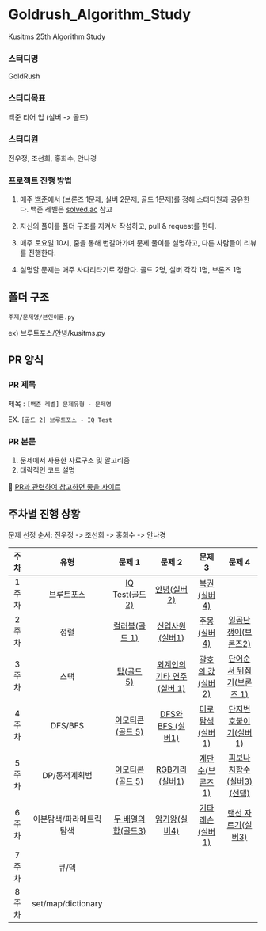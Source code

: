 # Goldrush_Algorithm_Study
Kusitms 25th Algorithm Study

### 스터디명

GoldRush

### 스터디목표

백준 티어 업 (실버 -> 골드)

### 스터디원

전우정, 조선희, 홍희수, 안나경

### 프로젝트 진행 방법

1. 매주 [백준](https://www.acmicpc.net/)에서
(브론즈 1문제, 실버 2문제, 골드 1문제)를 정해 스터디원과 공유한다.
백준 레벨은 [solved.ac](https://solved.ac/problems/tags) 참고

2. 자신의 풀이를 폴더 구조를 지켜서 작성하고, pull & request를 한다.

3. 매주 토요일 10시, 줌을 통해 번갈아가며 문제 풀이를 설명하고, 다른 사람들이 리뷰를 진행한다.

4. 설명할 문제는 매주 사다리타기로 정한다. 골드 2명, 실버 각각 1명, 브론즈 1명


## 폴더 구조

`주제/문제명/본인이름.py`

ex) 브루트포스/안녕/kusitms.py


## PR 양식

### PR 제목

제목 : `[백준 레벨] 문제유형 - 문제명`

EX. `[골드 2] 브루트포스 - IQ Test`

### PR 본문

1. 문제에서 사용한 자료구조 및 알고리즘
2. 대략적인 코드 설명

📌 [PR과 관련하여 참고하면 좋을 사이트](https://github.com/CodeTest-StudyGroup/Code-Test-Study/wiki/%F0%9F%A7%B2-Pull-Request-&-Commit-Message-%EA%B7%9C%EC%B9%99)

## 주차별 진행 상황

문제 선정 순서: 전우정 -> 조선희 -> 홍희수 -> 안나경


| 주차  | 유형 | 문제 1 | 문제 2 | 문제 3 | 문제 4 |
| :---: | :--: | :---: | :----: | :----: | :----: |
| 1주차 | 브루트포스 | [IQ Test(골드 2)](https://www.acmicpc.net/problem/1111) | [안녕(실버 2)](https://www.acmicpc.net/problem/1535) | [복권(실버 4)](https://www.acmicpc.net/problem/1359) |
| 2주차 | 정렬 | [컬러볼(골드 1)](https://www.acmicpc.net/problem/10800) | [신입사원(실버1)](https://www.acmicpc.net/problem/1946) | [주몽(실버 4)](https://www.acmicpc.net/problem/1940) | [일곱난쟁이(브론즈2)](https://www.acmicpc.net/problem/2309) |
| 3주차 | 스택 | [탑(골드 5)](https://www.acmicpc.net/problem/2493) | [외계인의 기타 연주(실버 1)](https://www.acmicpc.net/problem/2841) | [괄호의 값(실버 2)](https://www.acmicpc.net/problem/2504) | [단어순서 뒤집기(브론즈 1)](https://www.acmicpc.net/problem/12605) |
| 4주차 |  DFS/BFS | [이모티콘(골드 5)](https://www.acmicpc.net/problem/14226) | [DFS와 BFS (실버1)](https://www.acmicpc.net/problem/1260) | [미로 탐색(실버 1)](https://www.acmicpc.net/problem/2178) | [단지번호붙이기(실버 1)](https://www.acmicpc.net/problem/2667) |
| 5주차 | DP/동적계획법 | [이모티콘(골드 5)](https://www.acmicpc.net/problem/14226) | [RGB거리(실버1)](https://www.acmicpc.net/problem/1149)  |  [계단 수(브론즈1)](https://www.acmicpc.net/problem/1562) | [피보나치함수(실버3)(선택)](https://www.acmicpc.net/problem/1003) |
| 6주차 | 이분탐색/파라메트릭 탐색 | [두 배열의합(골드3)](https://www.acmicpc.net/problem/2143) | [암기왕(실버4)](https://www.acmicpc.net/problem/2776) | [기타레슨(실버1)](https://www.acmicpc.net/problem/2343) | [랜선 자르기(실버3)](https://www.acmicpc.net/problem/1654) |
| 7주차 | 큐/덱 |       |       |       |       |
| 8주차 | set/map/dictionary |       |       |       |       |
